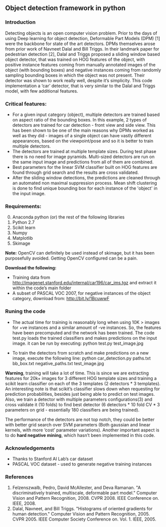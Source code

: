## Object detection framework in python

### Introduction
Detecting objects is an open computer vision problem. Prior to the days of using Deep learning for object detection, Deformable Part Models (DPM) [1] were the backbone for state of the art detectors. DPMs themselves arose from prior work of Navneet Dalal and Bill Triggs. In their landmark paper for pedestrian detection [2], Dalal and Triggs proposed a sliding window based object detector, that was trained on HOG features of the object, with positive instance features coming from manually annotated images of the object (with bounding boxes) and negative instances coming from randomly sampling bounding boxes in which the object was not present. Their detector was shown to work really well, despite it’s simplicity. This code implementation a ‘car’ detector, that is very similar to the Dalal and Triggs model, with few additional features. 

### Critical features:
* For a given input category (object), multiple detectors are trained based on aspect ratio of the bounding boxes. In this example, 2 types of detectors are trained for car detection - front view and side view. This has been shown to be one of the main reasons why DPMs worked as well as they did - images of a single object can have vastly different appearances, based on the viewpoint/pose and so it is better to train multiple detectors.
* The detectors are trained at multiple template sizes. During test phase there is no need for image pyramids. Multi-sized detectors are run on the same input image and predictions from all of them are combined.
* Best parameters for the linear SVM classifier built on HOG features are found through grid search and the results are cross validated.
* After the sliding window detections, the predictions are cleaned through an automated non maximal suppression process. Mean shift clustering is done to find unique bounding box for each instance of the 'object' in the input image.

### Requirements:
0. Anaconda python (or) the rest of the following libraries 
0. Python 2.7
0. Scikit learn
0. Numpy
0. Matplotlib
0. Skimage

**Note:** OpenCV can definitely be used instead of skimage, but it has been purposefully avoided. Getting OpenCV configured can be a pain. 

**Download the following:**
* Training data from http://imagenet.stanford.edu/internal/car196/car_ims.tgz and extract it within the code’s main folder
* A subset of PASCAL VOC 2007, for negative instances of the object category, download from: http://bit.ly/1BcuwwF

### Runing the code
* The actual time for training is reasonably long when using 10K > images for +ve instances and a similar amount of -ve instances. So, the features have been precomputed and the network has been trained. The code test.py loads the trained classifiers and makes predictions on the input image. it can be run by executing:
python test.py test_image.jpg  

* To train the detectors from scratch and make predictions on a new image, execute the following line:
python car_detection.py paths.txt bb_box.txt negative_paths.txt test_image.jpg

**Warning**, training will take a lot of time. This is since we are extracting features for 20k+ images for 3 different HOG template sizes and training a scikit learn classifier on each of the 3 templates (2 detectors * 3 templates). An interesting note is that scikit’s classifier slows down when requesting for prediction probabilities, besides just being able to predict on test images. Also, we train a detector with multiple parameters configurations(3) and cross validate it (10 folds) to find best detector (6 detectors * 10 fold CV * 3 parameters on grid - essentially 180 classifiers are being trained).

The performance of the detectors are not top notch, they could be better with better grid search over SVM parameters (Both gaussian and linear kernels, with more ‘cost’ parameter variations). Another important aspect is to do **hard negative mining**, which hasn’t been implemented in this code. 

### Acknowledgements 
* Thanks to Stanford AI Lab’s car dataset
* PASCAL VOC dataset - used to generate negative training instances

### References
1. Felzenszwalb, Pedro, David McAllester, and Deva Ramanan. "A discriminatively trained, multiscale, deformable part model." Computer Vision and Pattern Recognition, 2008. CVPR 2008. IEEE Conference on. IEEE, 2008.
2. Dalal, Navneet, and Bill Triggs. "Histograms of oriented gradients for human detection." Computer Vision and Pattern Recognition, 2005. CVPR 2005. IEEE Computer Society Conference on. Vol. 1. IEEE, 2005. 